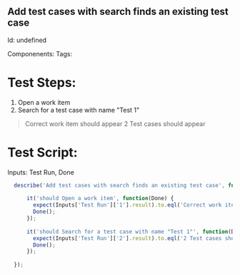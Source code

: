 Add test cases with search finds an existing test case
-----------

Id: undefined

Componenents:
Tags: 

Test Steps:
=============
1. Open a work item
2. Search for a test case with name "Test 1"
> Correct work item should appear
> 2 Test cases should appear


Test Script:
=============

Inputs: Test Run, Done

```javascript
  describe('Add test cases with search finds an existing test case', function(Inputs) {
    
      it('should Open a work item', function(Done) {
        expect(Inputs['Test Run']['1'].result).to.eql('Correct work item should appear');
        Done();
      });
    
      it('should Search for a test case with name "Test 1"', function(Done) {
        expect(Inputs['Test Run']['2'].result).to.eql('2 Test cases should appear');
        Done();
      });
    
  });
```
